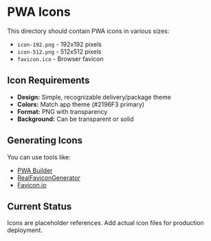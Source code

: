 # PWA Icons

This directory should contain PWA icons in various sizes:

- `icon-192.png` - 192x192 pixels
- `icon-512.png` - 512x512 pixels  
- `favicon.ico` - Browser favicon

## Icon Requirements

- **Design:** Simple, recognizable delivery/package theme
- **Colors:** Match app theme (#2196F3 primary)
- **Format:** PNG with transparency
- **Background:** Can be transparent or solid

## Generating Icons

You can use tools like:
- [PWA Builder](https://www.pwabuilder.com/)
- [RealFaviconGenerator](https://realfavicongenerator.net/)
- [Favicon.io](https://favicon.io/)

## Current Status

Icons are placeholder references. Add actual icon files for production deployment.
